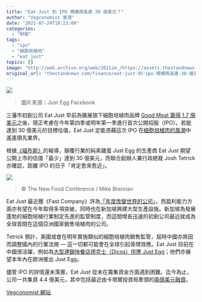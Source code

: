 ```yaml
---
title: "Eat Just 的 IPO 規模將高達 30 億美元？"
author: "Vegconomist 香港"
date: "2021-07-24T18:23:00"
categories:
  - "財經"
tags:
  - "ipo"
  - "細胞培植肉"
  - "eat just"
topics: []
image: "http://web.archive.org/web/2021im_/https://assets.thestandnews.com/media/photos/164154042.png"
original_url: "thestandnews.com/finance/eat-just-的-ipo-規模將高達-30-億美元"
---
```

![](http://web.archive.org/web/2021im_/https://assets.thestandnews.com/media/photos/164154042.png)
> 圖片來源：Just Egg Facebook

三藩市初創公司 Eat Just 早前為擴展旗下細胞培植肉品牌 [Good Meat 籌得 1.7 億美元](http://web.archive.org/web/20211229133553/https://vegconomist.hk/%E6%8A%95%E8%B3%87/eat-just%E6%97%97%E4%B8%8B%E5%9F%B9%E6%A4%8D%E8%82%89%E5%93%81%E7%89%8Cgood-meat%E7%8D%B21-7%E5%84%84%E7%BE%8E%E5%85%83-%E6%BA%96%E5%82%99%E9%80%B2%E8%BB%8D%E7%BE%8E%E5%9C%8B%E5%B8%82%E5%A0%B4/)之後，現正考慮在今年第四季或明年第一季進行首次公開招股（IPO）。若能達到 30 億美元的目標估值，Eat Just 定能憑藉這次 IPO 在[細胞培植肉的風潮](http://web.archive.org/web/20211229133553/https://vegconomist.hk/%E9%A4%90%E9%A3%B2%E7%BE%8E%E9%A3%9F/eat-just%E8%88%87foodpanda%E5%90%88%E4%BD%9C-%E6%8F%90%E4%BE%9B%E5%85%A8%E7%90%83%E9%A6%96%E5%80%8B%E5%9F%B9%E6%A4%8D%E8%82%89%E5%A4%96%E8%B3%A3%E6%9C%8D%E5%8B%99/)中遙遙領先業界。

根據[《福布斯》](http://web.archive.org/web/20211229133553/https://www.forbes.com/sites/douglasyu/2021/06/25/eat-just-mulls-3-billion-ipo-to-eventually-make-cruelty-free-food-mainstream/amp/)的報導，顛覆行業的純素雞蛋 Just Egg 的生產商 Eat Just 期望公開上市的估值「最少」達到 30 億美元，而聯合創辦人兼行政總裁 Josh Tetrick 亦確認，距離 IPO 的日子「肯定愈來愈近」。

![](http://web.archive.org/web/2021im_/https://vegconomist.hk/wp-content/uploads/sites/11/2021/05/josh-1024x768.png)
> © The New Food Conference / Mike Brennan

Eat Just 最近獲《Fast Company》評為[「年度改變世界的公司」](http://web.archive.org/web/20211229133553/https://vegconomist.hk/%E5%85%AC%E5%8F%B8/eat-just%E7%8D%B2fast-company%E8%A9%95%E7%82%BA%E3%80%8C%E5%B9%B4%E5%BA%A6%E6%94%B9%E8%AE%8A%E4%B8%96%E7%95%8C%E7%9A%84%E5%85%AC%E5%8F%B8%E3%80%8D/)，而盈利能力方面亦有望在今年取得多項突破，同時也在新加坡興建大型生產設施。新加坡為發展蓬勃的細胞培植行業制定先進的監管制度，而這間增長迅速的初創公司最近就成為全球首間在這個亞洲國家銷售培植肉的公司。

Tetrick 預計，美國或會在明年實施類似的細胞培植肉銷售監管，屆時中國亦將因而調整國內的行業法規 — 這一切都可能會在全球引起骨牌效應。Eat Just 目前在中國很活躍，例如為[大型連鎖快餐店德克士（Dicos）供應 Just Egg](http://web.archive.org/web/20211229133553/https://vegconomist.hk/%E5%B8%82%E5%A0%B4%E8%B6%A8%E5%8B%A2/%E4%B8%AD%E5%9C%8B%E5%A4%A7%E5%9E%8B%E5%BF%AB%E9%A4%90%E9%80%A3%E9%8E%96%E5%BA%97%E5%BE%B7%E5%85%8B%E5%A3%AB%E4%BB%A5just-egg%E5%8F%96%E4%BB%A3%E4%B8%80%E8%88%AC%E9%9B%9E%E8%9B%8B/)；他們亦展望本年內在歐洲推出 Just Egg。

儘管 IPO 的詳情還未落實，Eat Just 從未在籌集資金方面遇到困難。迄今為止，公司一共集資 4.4 億美元，其中包括最近由卡塔爾投資局牽頭的[兩億美元融資](http://web.archive.org/web/20211229133553/https://vegconomist.com/investments/eat-just-secures-200m-to-accelerate-growth-of-just-egg-range-cell-cultured-good-meat/)。

[Vegconomist 網站](http://web.archive.org/web/20211229133553/https://vegconomist.hk/%E6%8A%95%E8%B3%87/eat-just%E7%9A%84ipo%E8%A6%8F%E6%A8%A1%E5%B0%87%E9%AB%98%E9%81%9430%E5%84%84%E7%BE%8E%E5%85%83%EF%BC%9F/)